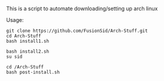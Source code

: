 This is a script to automate downloading/setting up arch linux

Usage:
```
git clone https://github.com/FusionSid/Arch-Stuff.git
cd Arch-Stuff
bash install1.sh
```
```
bash install2.sh
su sid
```
```
cd /Arch-Stuff
bash post-install.sh
```

